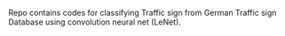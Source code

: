 Repo contains codes for classifying Traffic sign from German Traffic sign Database using convolution neural net (LeNet).
